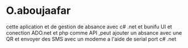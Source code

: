 # O.aboujaafar
cette aplication et de gestion de absance avec c# .net et bunifu UI et conection ADO.net et php comme API ,peut ajouter un absance avec une QR et envoyer des SMS avec un modeme a l'aide de serial port 
c# .net
